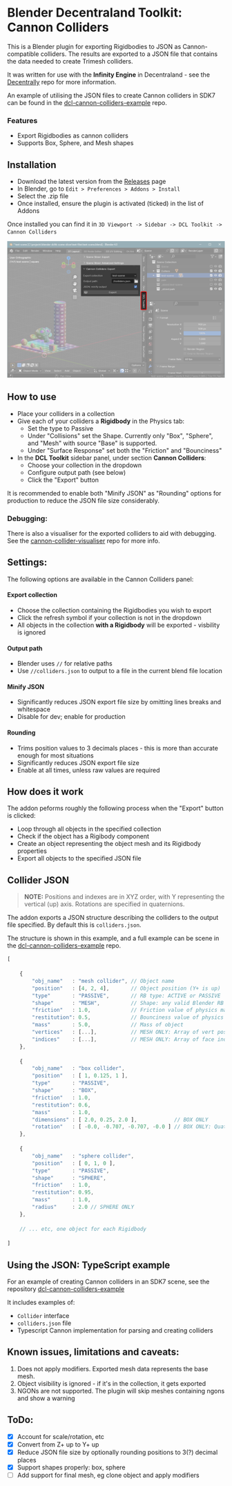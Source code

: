 # Blender Decentraland Toolkit: Cannon Colliders

This is a Blender plugin for exporting Rigidbodies to JSON as Cannon-compatible colliders. The results are exported to a JSON file that contains the data needed to create Trimesh colliders.

It was written for use with the **Infinity Engine** in Decentraland - see the [Decentrally](https://github.com/decentraland-scenes/decentrally) repo for more information.

An example of utilising the JSON files to create Cannon colliders in SDK7 can be found in the [dcl-cannon-colliders-example](https://github.com/stom66/dcl-cannon-colliders-example) repo.


### Features

* Export Rigidbodies as cannon colliders
* Supports Box, Sphere, and Mesh shapes

Installation
--
* Download the latest version from the [Releases](/releases) page
* In Blender, go to `Edit > Preferences > Addons > Install`
* Select the .zip file
* Once installed, ensure the plugin is activated (ticked) in the list of Addons

Once installed you can find it in `3D Viewport -> Sidebar -> DCL Toolkit -> Cannon Colliders`

![blender ui panel location](./assets/blender-ui-location.png)


How to use
---
* Place your colliders in a collection
* Give each of your colliders a **Rigidbody** in the Physics tab:
    * Set the type to Passive
    * Under "Collisions" set the Shape. Currently only "Box", "Sphere", and "Mesh" with source "Base" is supported.
    * Under "Surface Response" set both the "Friction" and "Bounciness"
* In the **DCL Toolkit** sidebar panel, under section **Cannon Colliders**: 
    * Choose your collection in the dropdown 
    * Configure output path (see below)
    * Click the "Export" button

It is recommended to enable both "Minify JSON" as "Rounding" options for production to reduce the JSON file size considerably.

### Debugging:

There is also a visualiser for the exported colliders to aid with debugging. See the [cannon-collider-visualiser](https://github.com/stom66/cannon-collider-visualiser) repo for more info.

Settings:
---

The following options are available in the Cannon Colliders panel: 

#### Export collection

* Choose the collection containing the Rigidbodies you wish to export
* Click the refresh symbol if your collection is not in the dropdown
* All objects in the collection **with a Rigidbody** will be exported - visbility is ignored

#### Output path
* Blender uses `//` for relative paths
* Use `//colliders.json` to output to a file in the current blend file location

#### Minify JSON
* Significantly reduces JSON export file size by omitting lines breaks and whitespace
* Disable for dev; enable for production

#### Rounding
* Trims position values to 3 decimals places - this is more than accurate enough for most situations
* Significantly reduces JSON export file size
* Enable at all times, unless raw values are required


How does it work
--

The addon peforms roughly the following process when the "Export" button is clicked:

* Loop through all objects in the specified collection
* Check if the object has a Rigibody component
* Create an object representing the object mesh and its Rigidbody properties
* Export all objects to the specified JSON file


Collider JSON
---

> **NOTE:** Positions and indexes are in XYZ order, with Y representing the vertical (up) axis. Rotations are specified in quaternions.

The addon exports a JSON structure describing the colliders to the output file specified. By default this is `colliders.json`.

The structure is shown in this example, and a full example can be scene in the [dcl-cannon-colliders-example](https://github.com/stom66/dcl-cannon-colliders-example) repo.

```js
[

    {
        "obj_name"   : "mesh collider", // Object name
        "position"   : [4, 2, 4],       // Object position (Y+ is up)
        "type"       : "PASSIVE",       // RB type: ACTIVE or PASSIVE
        "shape"      : "MESH",          // Shape: any valid Blender RB Shape (Box, Mesh, etc) 
        "friction"   : 1.0,             // Friction value of physics material
        "restitution": 0.5,             // Bounciness value of physics material
        "mass"       : 5.0,             // Mass of object
        "vertices"   : [...],           // MESH ONLY: Array of vert positions (not in tuples)
        "indices"    : [...],           // MESH ONLY: Array of face indices (not in tuples)
    },

    {
        "obj_name"   : "box collider",
        "position"   : [ 1, 0.125, 1 ],
        "type"       : "PASSIVE",
        "shape"      : "BOX",
        "friction"   : 1.0,
        "restitution": 0.6,
        "mass"       : 1.0,
        "dimensions" : [ 2.0, 0.25, 2.0 ],            // BOX ONLY
        "rotation"   : [ -0.0, -0.707, -0.707, -0.0 ] // BOX ONLY: Quaternion, in radians
    },

    {
        "obj_name"   : "sphere collider",
        "position"   : [ 0, 1, 0 ],
        "type"       : "PASSIVE",
        "shape"      : "SPHERE",
        "friction"   : 1.0,
        "restitution": 0.95,
        "mass"       : 1.0,
        "radius"     : 2.0 // SPHERE ONLY
    },
    
    // ... etc, one object for each Rigidbody

]
```

Using the JSON: TypeScript example
---

For an example of creating Cannon colliders in an SDK7 scene, see the repository [dcl-cannon-colliders-example](https://github.com/stom66/dcl-cannon-colliders-example)

It includes examples of:

* `Collider` interface
* `colliders.json` file
* Typescript Cannon implementation for parsing and creating colliders



Known issues, limitations and caveats:
--

1) Does not apply modifiers. Exported mesh data represents the base mesh.
1) Object visibility is ignored - if it's in the collection, it gets exported
1) NGONs are not supported. The plugin will skip meshes containing ngons and show a warning


ToDo:
--
* [x] Account for scale/rotation, etc  
* [x] Convert from Z+ up to Y+ up  
* [x] Reduce JSON file size by optionally rounding positions to 3(?) decimal places  
* [x] Support shapes properly: box, sphere    
* [ ] Add support for final mesh, eg clone object and apply modifiers    